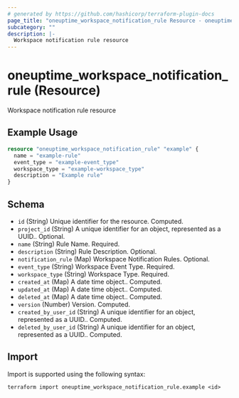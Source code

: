```yaml
---
# generated by https://github.com/hashicorp/terraform-plugin-docs
page_title: "oneuptime_workspace_notification_rule Resource - oneuptime"
subcategory: ""
description: |-
  Workspace notification rule resource
---
```


# oneuptime_workspace_notification_rule (Resource)

Workspace notification rule resource

## Example Usage

```terraform
resource "oneuptime_workspace_notification_rule" "example" {
  name = "example-rule"
  event_type = "example-event_type"
  workspace_type = "example-workspace_type"
  description = "Example rule"
}
```

## Schema

- `id` (String) Unique identifier for the resource. Computed.
- `project_id` (String) A unique identifier for an object, represented as a UUID.. Optional.
- `name` (String) Rule Name. Required.
- `description` (String) Rule Description. Optional.
- `notification_rule` (Map) Workspace Notification Rules. Optional.
- `event_type` (String) Workspace Event Type. Required.
- `workspace_type` (String) Workspace Type. Required.
- `created_at` (Map) A date time object.. Computed.
- `updated_at` (Map) A date time object.. Computed.
- `deleted_at` (Map) A date time object.. Computed.
- `version` (Number) Version. Computed.
- `created_by_user_id` (String) A unique identifier for an object, represented as a UUID.. Computed.
- `deleted_by_user_id` (String) A unique identifier for an object, represented as a UUID.. Computed.

## Import

Import is supported using the following syntax:

```shell
terraform import oneuptime_workspace_notification_rule.example <id>
```
